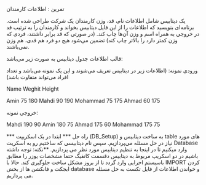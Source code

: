 تمرین  : اطلاعات کارمندان

یک دیتابیس شامل اطلاعات نام، قد، وزن کارمندان یک شرکت طراحی شده است. 
برنامه‌ای بنویسید که اطلاعات را از این فایل دیتابیس بخواند و کارمندان را به ترتیب قد در خروجی به همراه اسم و وزن آن‌ها چاپ کند.
 (در صورتی که قد برابر داشتند، فردی که وزن کمتر دارد را بالاتر چاپ کند) تضمین می‌شود هیچ دو فرد هم قدی، هم وزن نمی‌باشند.

قالب اطلاعات جدول دیتابیس به صورت زیر می‌باشد:

ورودی نمونه: (اطلاعات زیر در دیتابیس تعریف می‌شوند و این یک نمونه می‌باشد و تعداد افراد می‌تواند متفاوت باشد)

Name Weghit Height

Amin 75 180
Mahdi 90 190
Mohammad 75 175
Ahmad 60 175

خروجی نمونه:

Mahdi 190 90
Amin 180 75
Ahmad 175 60
Mohammad 175 75

*** راه حل ***
ابتدا در یک اسکریپت (DB_Setup) به ساخت دیتابیس و table های مورد نیاز در حل مسئله می‌پردازیم.
سپس نام دیتابیسی که ساختیم رو به اسکریت Database وارد میکنیم تا در اینجا به تنظیم دیتابیس مورد نظر می پردازیم.
**نکته: توجه داشته باشیم در دو اسکریپ مربوط به دیتابیس دقسمت کانفیگ حتما مشخصات یوزر را مطابق باسیستم اجرایی وارد گردد تا از بروز مشکل ساخت جلوگیری کند.
حالا با IMPORT کردن ابجکت و فانکشن ها از بخش database و خواندن اطلاعات از فایل تکست به حل مسئله می پردازیم. 